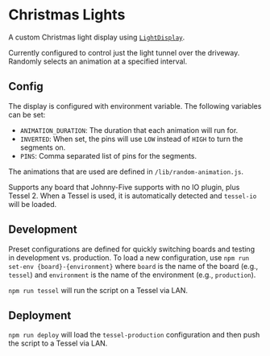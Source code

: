 # Christmas Lights

A custom Christmas light display using [`LightDisplay`](https://github.com/scottgonzalez/j5-light-display).

Currently configured to control just the light tunnel over the driveway. Randomly selects an animation at a specified interval.

## Config

The display is configured with environment variable. The following variables can be set:

* `ANIMATION_DURATION`: The duration that each animation will run for.
* `INVERTED`: When set, the pins will use `LOW` instead of `HIGH` to turn the segments on.
* `PINS`: Comma separated list of pins for the segments.

The animations that are used are defined in `/lib/random-animation.js`.

Supports any board that Johnny-Five supports with no IO plugin, plus Tessel 2. When a Tessel is used, it is automatically detected and `tessel-io` will be loaded.

## Development

Preset configurations are defined for quickly switching boards and testing in development vs. production. To load a new configuration, use `npm run set-env {board}-{environment}` where `board` is the name of the board (e.g., `tessel`) and `environment` is the name of the environment (e.g., `production`).

`npm run tessel` will run the script on a Tessel via LAN.

## Deployment

`npm run deploy` will load the `tessel-production` configuration and then push the script to a Tessel via LAN.
